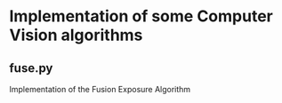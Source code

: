 # Implementation of some Computer Vision algorithms #

## fuse.py ##

Implementation of the Fusion Exposure Algorithm
